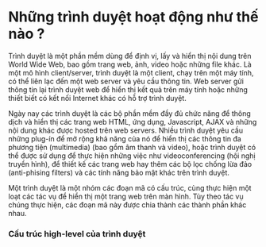 # Những trình duyệt hoạt động như thế nào ?

Trình duyệt là một phần mềm dùng để định vị, lấy và hiển thị nội dung trên World Wide Web, bao gồm trang web, ảnh, video hoặc những file khác. Là một mô hình client/server, trình duyệt là một client, chạy trên một máy tính, có thể liên lạc đến một web server và yêu cầu thông tin. Web server gửi thông tin lại trình duyệt web để hiển thị kết quả trên máy tính hoặc những thiết biết có kết nối Internet khác có hỗ trợ trình duyệt.

Ngày nay các trình duyệt là các bộ phần mềm đầy đủ chức năng để thông dịch và hiển thị các trang web HTML, ứng dụng, Javascript, AJAX và những nội dung khác được hosted trên web servers. Nhiều trình duyệt yêu cầu những plug-ín để mở rộng khả năng của nó để hiển thị các thông tin đa phương tiện (multimedia) (bao gồm âm thanh và video), hoặc trình duyệt có thể được sử dụng để thực hiện những việc như videoconferencing (hội nghị truyền hình), để thiết kế các trang web hay thêm các bộ lọc chống lừa đảo (anti-phising filters) và các tính năng bảo mật khác trên trình duyệt.

Một trình duyệt là một nhóm các đoạn mã có cấu trúc, cùng thực hiện một loạt các tác vụ để hiển thị một trang web trên màn hình. Tùy theo tác vụ chúng thực hiện, các đoạn mã này được chia thành các thành phần khác nhau.

### Cấu trúc high-level của trình duyệt









